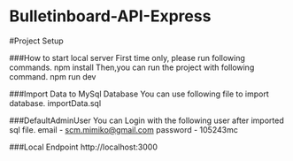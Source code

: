 # Bulletinboard-API-Express

#Project Setup

###How to start local server
First time only, please run following commands.
npm install
Then,you can run the project with following command.
npm run dev

###Import Data to MySql Database
You can use following file to import database.
 importData.sql

###DefaultAdminUser 
You can Login with the following user after imported sql file.
email - scm.mimiko@gmail.com
password - 105243mc

###Local Endpoint
http://localhost:3000

